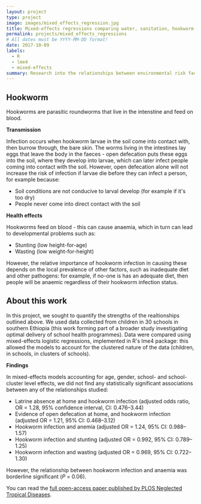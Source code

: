 ```yaml
---
layout: project
type: project
image: images/mixed_effects_regression.jpg
title: Mixed-effects regressions comparing water, sanitation, hookworm infection, and child health
permalink: projects/mixed_effects_regressions
# All dates must be YYYY-MM-DD format!
date: 2017-10-09
labels:
  - R
  - lme4
  - mixed-effects
summary: Research into the relationships between environmental risk factors, parasite infection, and anaemia, stunting and wasting.
---
```


<h2>Hookworm</h2>

Hookworms are parasitic roundworms that live in the intenstine and feed on blood. 

<b>Transmission</b>

Infection occurs when hookworm larvae in the soil come into contact with, then burrow through, the bare skin. The worms living in the intestines lay eggs that leave the body in the faeces - open defecation puts these eggs into the soil, where they develop into larvae, which can later infect people coming into contact with the soil. However, open defecation alone will not increase the risk of infection if larvae die before they can infect a person, for example because:

 <ul>
  <li>Soil conditions are not conducive to larval develop (for example if it's too dry)</li>
  <li>People never come into direct contact with the soil</li>
</ul> 

<b>Health effects</b>

Hookworms feed on blood - this can cause anaemia, which in turn can lead to developmental problems such as: 

<ul>
  <li>Stunting (low height-for-age)</li>
  <li>Wasting (low weight-for-height)</li>
</ul> 

However, the relative importance of hookworm infection in causing these depends on the local prevalence of other factors, such as inadequate diet and other pathogens: for example, if no-one is has an adequate diet, then people will be anaemic regardless of their hookworm infection status.  

<h2>About this work</h2>

In this project, we sought to quantify the strengths of the realtionships outlined above. We used data collected from children in 30 schools in southern Ethiopia (this work forming part of a broader study investigating optimal delivery of school health programmes). Data were compared using mixed-effects logistic regressions, implemented in R's lme4 package: this allowed the models to account for the clustered nature of the data (children, in schools, in clusters of schools).

<b>Findings</b>

In mixed-effects models accounting for age, gender, school- and school-cluster level effects, we did not find any statistically significant associations between any of the relationships studied:

<ul>
  <li>Latrine absence at home and hookworm infection (adjusted odds ratio, OR = 1.28, 95% confidence interval, CI: 0.476–3.44)</li>
  <li>Evidence of open defecation at home, and hookworm infection (adjusted OR = 1.21, 95% CI: 0.468–3.12)</li>
  <li>Hookworm infection and anemia (adjusted OR = 1.24, 95% CI: 0.988–1.57)</li>
  <li>Hookworm infection and stunting (adjusted OR = 0.992, 95% CI: 0.789–1.25)</li>
  <li>Hookworm infection and wasting (adjusted OR = 0.969, 95% CI: 0.722–1.30)</li>
</ul> 

However, the relationship between hookworm infection and anaemia was borderline significant (<i>P</i> = 0.06).

You can read the [full open-access paper published by PLOS Neglected Tropical Diseases](https://journals.plos.org/plosntds/article?id=10.1371/journal.pntd.0005948).
